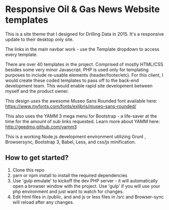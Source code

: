 # Responsive Oil & Gas News Website templates

This is a site theme that I designed for Drilling Data in 2015.  It's a responsive update to their desktop only site. 

The links in the main navbar work - use the Template dropdown to access every template.

There are over 40 templates in the project.  Comprised of mostly HTML/CSS besides some very minor Javascript.  PHP is used only for templating purposes to include re-usable elements (header/footer/etc).  For this client, I would create these coded templates to pass off to the back-end development team.  This would enable rapid site development between myself and the product owner. 

This design uses the awesome Museo Sans Rounded font available here: https://www.myfonts.com/fonts/exljbris/museo-sans-rounded/

This also uses the YAMM 3 mega menu for Bootstrap - a life-saver at the time for the amount of sub links requested.  Learn more about YAMM here: http://geedmo.github.com/yamm3

This is a working Node.js development environment utilizing Grunt , Browsersync, Bootstrap 3, Babel, Less, and css/js minification.

## How to get started?

1. Clone this repo
2. yarn or npm install to install the required dependencies
3. Use 'gulp emulate' to kickoff the dev PHP server - it will automatically open a browser window with the project. Use 'gulp' if you will use your php environment and just want to watch for changes.  
4. Edit html files in /public, and and js or less files in /src and Browser-sync will reload after any changes.
